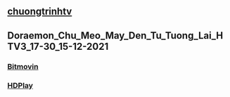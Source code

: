 ## [chuongtrinhtv](https://admin1509.github.io/chuongtrinhtv/)
## Doraemon_Chu_Meo_May_Den_Tu_Tuong_Lai_HTV3_17-30_15-12-2021

### [Bitmovin](https://bitmovin.com/demos/stream-test?format=hls&manifest=https://raw.githubusercontent.com/admin1509/admin1509/main/Doraemon_Chu_Meo_May_Den_Tu_Tuong_Lai_HTV3_17-30_15-12-2021/file.m3u8)
### [HDPlay](https://hdplay.se/?HLSP2P=https://raw.githubusercontent.com/admin1509/admin1509/main/Doraemon_Chu_Meo_May_Den_Tu_Tuong_Lai_HTV3_17-30_15-12-2021/file.m3u8)

